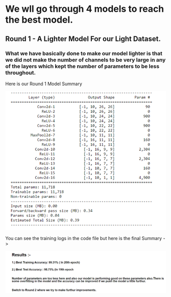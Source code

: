 # We wll go through 4 models to reach the best model.

## Round 1 - A Lighter Model For our Light Dataset.

### What we have basically done to make our model lighter is that we did not make the number of channels to be very large in any of the layers which kept the number of parameters to be less throughout.

Here is our Round 1 Model Summary 

![Model Summary Round 1](https://github.com/rashutyagi/Deep_Vision/blob/master/Session%205/Model%20Summary_R1.PNG)

You can see the training logs in the code file but here is the final Summary ->

![Results for Round 1](https://github.com/rashutyagi/Deep_Vision/blob/master/Session%205/Results_R1.PNG)







